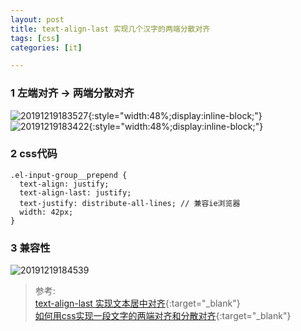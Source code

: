 ```yaml
---
layout: post
title: text-align-last 实现几个汉字的两端分散对齐
tags: [css]
categories: [it]

---
```


### 1 左端对齐 -> 两端分散对齐

![20191219183527](http://img.6h5.cn/xindot-blog/paste/20191219183527.png){:style="width:48%;display:inline-block;"}
![20191219183422](http://img.6h5.cn/xindot-blog/paste/20191219183422.png){:style="width:48%;display:inline-block;"}

### 2 css代码
```
.el-input-group__prepend {
  text-align: justify;
  text-align-last: justify;
  text-justify: distribute-all-lines; // 兼容ie浏览器
  width: 42px;
}
```

### 3 兼容性

![20191219184539](http://img.6h5.cn/xindot-blog/paste/20191219184539.png)

> 参考:<br/>
[text-align-last 实现文本居中对齐](https://www.cnblogs.com/mengfangui/p/11445139.html){:target="_blank"}<br/>
[如何用css实现一段文字的两端对齐和分散对齐](https://zhidao.baidu.com/question/298189268.html){:target="_blank"}
